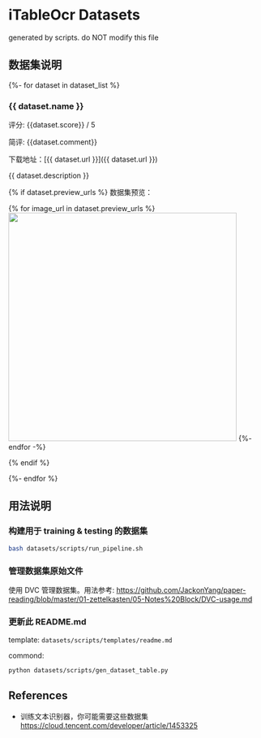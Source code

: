 # iTableOcr Datasets

generated by scripts. do NOT modify this file

## 数据集说明

{%- for dataset in dataset_list %}

### {{ dataset.name }}

评分: {{dataset.score}} / 5

简评: {{dataset.comment}}

下载地址：[{{ dataset.url }}]({{ dataset.url }})

{{ dataset.description }}

{% if dataset.preview_urls %}
数据集预览：

<!-- ![preview]({{ image_url }} | width=100px) -->

{% for image_url in dataset.preview_urls %}
<img src="{{ image_url }}" width="450px">
{%- endfor -%}

{% endif %}

{%- endfor %}

## 用法说明

### 构建用于 training & testing 的数据集

```bash
bash datasets/scripts/run_pipeline.sh
```

### 管理数据集原始文件

使用 DVC 管理数据集。用法参考: <https://github.com/JackonYang/paper-reading/blob/master/01-zettelkasten/05-Notes%20Block/DVC-usage.md>

### 更新此 README.md

template: `datasets/scripts/templates/readme.md`

commond:

```bash
python datasets/scripts/gen_dataset_table.py
```

## References

- 训练文本识别器，你可能需要这些数据集 <https://cloud.tencent.com/developer/article/1453325>
